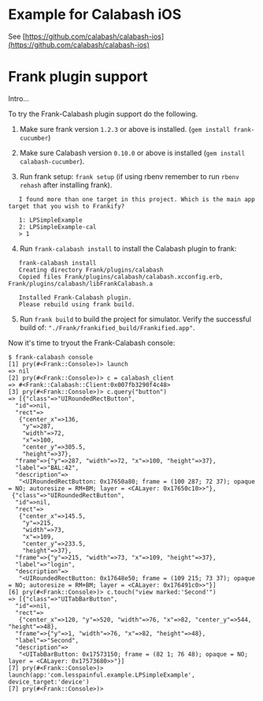 Example for Calabash iOS
========================

See
 [https://github.com/calabash/calabash-ios](https://github.com/calabash/calabash-ios)

# Frank plugin support

Intro...

To try the Frank-Calabash plugin support do the following.

1. Make sure frank version `1.2.3` or above is installed. (`gem install frank-cucumber`)

2. Make sure Calabash version `0.10.0` or above is installed (`gem install calabash-cucumber`).

3. Run frank setup: `frank setup` (if using rbenv remember to run `rbenv rehash` after installing frank). 

```
   I found more than one target in this project. Which is the main app target that you wish to Frankify?

   1: LPSimpleExample
   2: LPSimpleExample-cal
   > 1
```

4. Run `frank-calabash install` to install the Calabash plugin to frank:

```
   frank-calabash install
   Creating directory Frank/plugins/calabash
   Copied files Frank/plugins/calabash/calabash.xcconfig.erb, Frank/plugins/calabash/libFrankCalabash.a

   Installed Frank-Calabash plugin.
   Please rebuild using frank build.
```

5. Run `frank build` to build the project for simulator. Verify the successful build of: `"./Frank/frankified_build/Frankified.app"`.

Now it's time to tryout the Frank-Calabash console:

```
$ frank-calabash console
[1] pry(#<Frank::Console>)> launch
=> nil
[2] pry(#<Frank::Console>)> c = calabash_client
=> #<Frank::Calabash::Client:0x007fb3290f4c48>
[3] pry(#<Frank::Console>)> c.query("button")
=> [{"class"=>"UIRoundedRectButton",
  "id"=>nil,
  "rect"=>
   {"center_x"=>136,
    "y"=>287,
    "width"=>72,
    "x"=>100,
    "center_y"=>305.5,
    "height"=>37},
  "frame"=>{"y"=>287, "width"=>72, "x"=>100, "height"=>37},
  "label"=>"BAL:42",
  "description"=>
   "<UIRoundedRectButton: 0x17650a80; frame = (100 287; 72 37); opaque = NO; autoresize = RM+BM; layer = <CALayer: 0x17650c10>>"},
 {"class"=>"UIRoundedRectButton",
  "id"=>nil,
  "rect"=>
   {"center_x"=>145.5,
    "y"=>215,
    "width"=>73,
    "x"=>109,
    "center_y"=>233.5,
    "height"=>37},
  "frame"=>{"y"=>215, "width"=>73, "x"=>109, "height"=>37},
  "label"=>"login",
  "description"=>
   "<UIRoundedRectButton: 0x17648e50; frame = (109 215; 73 37); opaque = NO; autoresize = RM+BM; layer = <CALayer: 0x176491c0>>"}]
[6] pry(#<Frank::Console>)> c.touch("view marked:'Second'")
=> [{"class"=>"UITabBarButton",
  "id"=>nil,
  "rect"=>
   {"center_x"=>120, "y"=>520, "width"=>76, "x"=>82, "center_y"=>544, "height"=>48},
  "frame"=>{"y"=>1, "width"=>76, "x"=>82, "height"=>48},
  "label"=>"Second",
  "description"=>
   "<UITabBarButton: 0x17573150; frame = (82 1; 76 48); opaque = NO; layer = <CALayer: 0x17573680>>"}]
[7] pry(#<Frank::Console>)> launch(app:'com.lesspainful.example.LPSimpleExample', device_target:'device')
[7] pry(#<Frank::Console>)>
```

